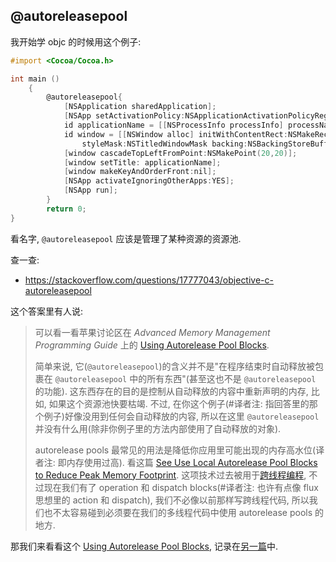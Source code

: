 ## @autoreleasepool

我开始学 objc 的时候用这个例子:

```objectivec
#import <Cocoa/Cocoa.h>

int main ()
    {
        @autoreleasepool{
            [NSApplication sharedApplication];
            [NSApp setActivationPolicy:NSApplicationActivationPolicyRegular];
            id applicationName = [[NSProcessInfo processInfo] processName];
            id window = [[NSWindow alloc] initWithContentRect:NSMakeRect(0, 0, 120, 120)
                styleMask:NSTitledWindowMask backing:NSBackingStoreBuffered defer:NO];
            [window cascadeTopLeftFromPoint:NSMakePoint(20,20)];
            [window setTitle: applicationName];
            [window makeKeyAndOrderFront:nil];
            [NSApp activateIgnoringOtherApps:YES];
            [NSApp run];
        }
        return 0;
}
```

看名字, `@autoreleasepool` 应该是管理了某种资源的资源池.

查一查:

- https://stackoverflow.com/questions/17777043/objective-c-autoreleasepool

这个答案里有人说:

[Using Autorelease Pool Blocks]:http://developer.apple.com/library/ios/#documentation/cocoa/Conceptual/MemoryMgmt/Articles/mmAutoreleasePools.html

> 可以看一看苹果讨论区在 _Advanced Memory Management Programming Guide_ 上的 [Using Autorelease Pool Blocks].
>
> 简单来说, 它(`@autoreleasepool`)的含义并不是"在程序结束时自动释放被包裹在 `@autoreleasepool` 中的所有东西"(甚至这也不是 `@autoreleasepool` 的功能). 这东西存在的目的是控制从自动释放的内容中重新声明的内存, 比如, 如果这个资源池快要枯竭. 不过, 在你这个例子(#译者注: 指回答里的那个例子)好像没用到任何会自动释放的内容, 所以在这里 `@autoreleasepool` 并没有什么用(除非你例子里的方法内部使用了自动释放的对象).
>
> autorelease pools 最常见的用法是降低你应用里可能出现的内存高水位(译者注: 即内存使用过高). 看这篇 [See Use Local Autorelease Pool Blocks to Reduce Peak Memory Footprint](http://developer.apple.com/library/ios/documentation/cocoa/Conceptual/MemoryMgmt/Articles/mmAutoreleasePools.html#//apple_ref/doc/uid/20000047-SW2). 这项技术过去被用于[跨线程编程](http://developer.apple.com/library/ios/documentation/cocoa/Conceptual/MemoryMgmt/Articles/mmAutoreleasePools.html#//apple_ref/doc/uid/20000047-1041876-CJBFEIEG), 不过现在我们有了 operation 和 dispatch blocks(#译者注: 也许有点像 flux 思想里的 action 和 dispatch), 我们不必像以前那样写跨线程代码, 所以我们也不太容易碰到必须要在我们的多线程代码中使用 autorelease pools 的地方.

那我们来看看这个 [Using Autorelease Pool Blocks], 记录在[另一篇](./2.1-using-autorelease-pool-blocks.md)中.